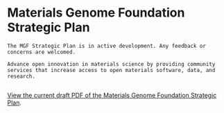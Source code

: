 # Materials Genome Foundation Strategic Plan

```{warning}
The MGF Strategic Plan is in active development. Any feedback or concerns are welcomed.
```

```{admonition} MGF Vision
Advance open innovation in materials science by providing community services that increase access to open materials software, data, and research.
```
<!--Attaining the bold vision of the MGI now depends on unifying these elements into a broadly accessible
and tight-knit network. MGI#page=9-->

```{tableofcontents}
```

<a href="MGF-Strategic-Plan.pdf">View the current draft PDF of the Materials Genome Foundation Strategic Plan</a>.